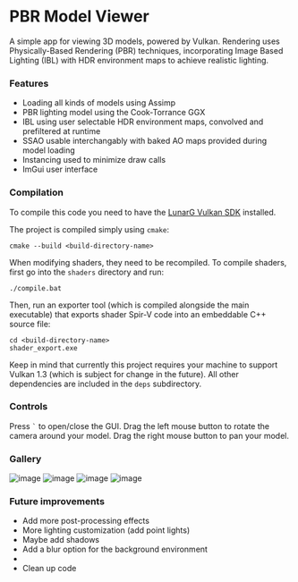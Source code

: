 # PBR Model Viewer

A simple app for viewing 3D models, powered by Vulkan.
Rendering uses Physically-Based Rendering (PBR) techniques, incorporating Image Based Lighting (IBL) with HDR environment maps to achieve realistic lighting.

### Features

* Loading all kinds of models using Assimp
* PBR lighting model using the Cook-Torrance GGX
* IBL using user selectable HDR environment maps, convolved and prefiltered at runtime
* SSAO usable interchangably with baked AO maps provided during model loading
* Instancing used to minimize draw calls
* ImGui user interface

### Compilation

To compile this code you need to have the [LunarG Vulkan SDK](https://vulkan.lunarg.com/) installed.

The project is compiled simply using `cmake`:
```
cmake --build <build-directory-name>
```

When modifying shaders, they need to be recompiled. To compile shaders, first go into the `shaders` directory and run:
```
./compile.bat
```

Then, run an exporter tool (which is compiled alongside the main executable) that exports shader Spir-V code into an embeddable C++ source file:
```
cd <build-directory-name>
shader_export.exe
```

Keep in mind that currently this project requires your machine to support Vulkan 1.3 (which is subject for change in the future).
All other dependencies are included in the `deps` subdirectory.

### Controls

Press `` ` `` to open/close the GUI.
Drag the left mouse button to rotate the camera around your model. 
Drag the right mouse button to pan your model.

### Gallery

![image](https://github.com/user-attachments/assets/4b7b9a92-a21f-4458-a53e-a2d1ef64e6a1)
![image](https://github.com/user-attachments/assets/6c6d35d7-b13b-42ea-8006-2b8db69050bf)
![image](https://github.com/user-attachments/assets/20b304db-8cd0-4574-9e64-9c5c42f2ce31)
![image](https://github.com/user-attachments/assets/9a6a3a0f-7e76-4f68-8481-ecd6b327f0ce)

### Future improvements

* Add more post-processing effects
* More lighting customization (add point lights)
* Maybe add shadows
* Add a blur option for the background environment
* 
* Clean up code
